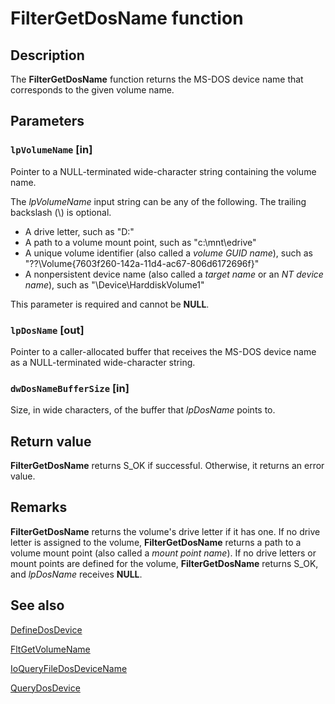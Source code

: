 # FilterGetDosName function

## Description

The **FilterGetDosName** function returns the MS-DOS device name that corresponds to the given volume name.

## Parameters

### `lpVolumeName` [in]

Pointer to a NULL-terminated wide-character string containing the volume name.

The *lpVolumeName* input string can be any of the following. The trailing backslash (\\) is optional.

* A drive letter, such as "D:\"
* A path to a volume mount point, such as "c:\mnt\edrive\"
* A unique volume identifier (also called a *volume GUID name*), such as "\??\Volume{7603f260-142a-11d4-ac67-806d6172696f}\"
* A nonpersistent device name (also called a *target name* or an *NT device name*), such as "\Device\HarddiskVolume1\"

This parameter is required and cannot be **NULL**.

### `lpDosName` [out]

Pointer to a caller-allocated buffer that receives the MS-DOS device name as a NULL-terminated wide-character string.

### `dwDosNameBufferSize` [in]

Size, in wide characters, of the buffer that *lpDosName*  points to.

## Return value

**FilterGetDosName** returns S_OK if successful. Otherwise, it returns an error value.

## Remarks

**FilterGetDosName** returns the volume's drive letter if it has one. If no drive letter is assigned to the volume, **FilterGetDosName** returns a path to a volume mount point (also called a *mount point name*). If no drive letters or mount points are defined for the volume, **FilterGetDosName** returns S_OK, and *lpDosName* receives **NULL**.

## See also

[DefineDosDevice](https://learn.microsoft.com/windows/win32/api/fileapi/nf-fileapi-definedosdevicew)

[FltGetVolumeName](https://learn.microsoft.com/windows-hardware/drivers/ddi/content/fltkernel/nf-fltkernel-fltgetvolumename)

[IoQueryFileDosDeviceName](https://learn.microsoft.com/windows-hardware/drivers/ddi/content/ntifs/nf-ntifs-ioqueryfiledosdevicename)

[QueryDosDevice](https://learn.microsoft.com/windows/win32/api/fileapi/nf-fileapi-querydosdevicew)